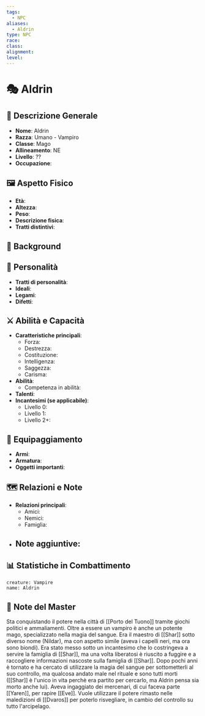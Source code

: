 ```yaml
---
tags:
  - NPC
aliases:
  - Aldrin
type: NPC
race:
class:
alignment:
level:
---
```



# 🎭 Aldrin 

## 📜 Descrizione Generale
- **Nome**: Aldrin
- **Razza**: Umano - Vampiro
- **Classe**: Mago
- **Allineamento**: NE 
- **Livello**: ??
- **Occupazione**: 

## 🖼 Aspetto Fisico
- **Età**: 
- **Altezza**: 
- **Peso**: 
- **Descrizione fisica**: 
- **Tratti distintivi**: 

## 📖 Background


## 🧠 Personalità
- **Tratti di personalità**: 
- **Ideali**: 
- **Legami**: 
- **Difetti**: 

## ⚔️ Abilità e Capacità
- **Caratteristiche principali**:
  - Forza: 
  - Destrezza: 
  - Costituzione: 
  - Intelligenza: 
  - Saggezza: 
  - Carisma: 
- **Abilità**:
  - Competenza in abilità: 
- **Talenti**: 
- **Incantesimi (se applicabile)**:
  - Livello 0: 
  - Livello 1: 
  - Livello 2+: 

## 💼 Equipaggiamento
- **Armi**: 
- **Armatura**: 
- **Oggetti importanti**: 

## 🗺️ Relazioni e Note
- **Relazioni principali**:
  - Amici: 
  - Nemici: 
  - Famiglia: 
- **Note aggiuntive**:
  - 

## 📊 Statistiche in Combattimento
```statblock
creature: Vampire
name: Aldrin
```

## 🧩 Note del Master
Sta conquistando il potere nella città di [[Porto del Tuono]] tramite giochi politici e ammaliamenti. 
Oltre a essere un vampiro è anche un potente mago, specializzato nella magia del sangue.
Era il maestro di [[Shar]] sotto diverso nome (Nildar), ma con aspetto simile (aveva i capelli neri, ma ora sono biondi). Era stato messo sotto un incantesimo che lo costringeva a servire la famiglia di [[Shar]], ma una volta liberatosi è riuscito a fuggire e a raccogliere informazioni nascoste sulla famiglia di [[Shar]]. Dopo pochi anni è tornato e ha cercato di utilizzare la magia del sangue per sottometterli al suo controllo, ma qualcosa andato male nel rituale e sono tutti morti ([[Shar]] è l'unico in vita perchè era partito per cercarlo, ma Aldrin pensa sia morto anche lui).
Aveva ingaggiato dei mercenari, di cui faceva parte [[Yaren]], per rapire [[Eve]]. Vuole utilizzare il potere rimasto nelle maledizioni di [[Dvaros]] per poterlo risvegliare, in cambio del controllo su tutto l'arcipelago. 